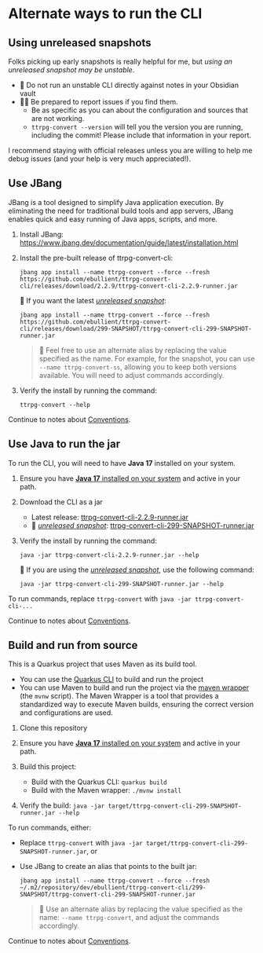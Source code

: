 # Alternate ways to run the CLI

[Conventions]: ../../README.md#conventions
[_unreleased snapshot_]: #using-unreleased-snapshots
[java_install]: https://adoptium.net/installation/

## Using unreleased snapshots

Folks picking up early snapshots is really helpful for me, but _using an unreleased snapshot may be unstable_. 
- 🚧 Do not run an unstable CLI directly against notes in your Obsidian vault
- 👷‍♀️ Be prepared to report issues if you find them.
  - Be as specific as you can about the configuration and sources that are not working. 
  - `ttrpg-convert --version` will tell you the version you are running, including the commit! Please include that information in your report.

I recommend staying with official releases unless you are willing to help me debug issues (and your help is very much appreciated!).

## Use JBang

JBang is a tool designed to simplify Java application execution. By eliminating the need for traditional build tools and app servers, JBang enables quick and easy running of Java apps, scripts, and more.

1. Install JBang: https://www.jbang.dev/documentation/guide/latest/installation.html

2. Install the pre-built release of ttrpg-convert-cli: 

    ```shell
    jbang app install --name ttrpg-convert --force --fresh https://github.com/ebullient/ttrpg-convert-cli/releases/download/2.2.9/ttrpg-convert-cli-2.2.9-runner.jar
    ```

    🚧 If you want the latest [_unreleased snapshot_][]: 

    ```shell
    jbang app install --name ttrpg-convert --force --fresh https://github.com/ebullient/ttrpg-convert-cli/releases/download/299-SNAPSHOT/ttrpg-convert-cli-299-SNAPSHOT-runner.jar
    ```

    > 🔹 Feel free to use an alternate alias by replacing the value specified as the name. 
    > For example, for the snapshot, you can use `--name ttrpg-convert-ss`, allowing you to keep both versions available. 
    > You will need to adjust commands accordingly. 

3. Verify the install by running the command: 

    ```shell
    ttrpg-convert --help
    ```

Continue to notes about [Conventions][].

## Use Java to run the jar

To run the CLI, you will need to have **Java 17** installed on your system.

1. Ensure you have [**Java 17** installed on your system][java_install] and active in your path.

2. Download the CLI as a jar

    - Latest release: [ttrpg-convert-cli-2.2.9-runner.jar](https://github.com/ebullient/ttrpg-convert-cli/releases/download/2.2.9/ttrpg-convert-cli-2.2.9-runner.jar)
    - 🚧 [_unreleased snapshot_][]: [ttrpg-convert-cli-299-SNAPSHOT-runner.jar](https://github.com/ebullient/ttrpg-convert-cli/releases/download/299-SNAPSHOT/ttrpg-convert-cli-299-SNAPSHOT-runner.jar)

3. Verify the install by running the command: 

    ```shell
    java -jar ttrpg-convert-cli-2.2.9-runner.jar --help
    ```

    🚧 If you are using the [_unreleased snapshot_][], use the following command:
    ```shell
    java -jar ttrpg-convert-cli-299-SNAPSHOT-runner.jar --help
    ```

To run commands, replace `ttrpg-convert` with `java -jar ttrpg-convert-cli-...`

Continue to notes about [Conventions][].

## Build and run from source

This is a Quarkus project that uses Maven as its build tool.
- You can use the [Quarkus CLI](https://quarkus.io/guides/cli-tooling) to build and run the project
- You can use Maven to build and run the project via the [maven wrapper](https://maven.apache.org/wrapper/) (the `mvnw` script). The Maven Wrapper is a tool that provides a standardized way to execute Maven builds, ensuring the correct version and configurations are used.

1. Clone this repository

2. Ensure you have [**Java 17** installed on your system][java_install] and active in your path.

3. Build this project:
    - Build with the Quarkus CLI: `quarkus build`
    - Build with the Maven wrapper: `./mvnw install`

4. Verify the build: `java -jar target/ttrpg-convert-cli-299-SNAPSHOT-runner.jar --help`

To run commands, either: 

- Replace `ttrpg-convert` with `java -jar target/ttrpg-convert-cli-299-SNAPSHOT-runner.jar`, or
- Use JBang to create an alias that points to the built jar: 

    ```shell
    jbang app install --name ttrpg-convert --force --fresh ~/.m2/repository/dev/ebullient/ttrpg-convert-cli/299-SNAPSHOT/ttrpg-convert-cli-299-SNAPSHOT-runner.jar
    ```

    > 🔹 Use an alternate alias by replacing the value specified as the name: `--name ttrpg-convert`, and adjust the commands accordingly.

Continue to notes about [Conventions][].
